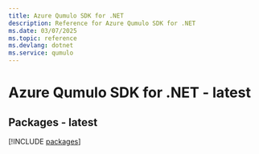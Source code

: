 ```yaml
---
title: Azure Qumulo SDK for .NET
description: Reference for Azure Qumulo SDK for .NET
ms.date: 03/07/2025
ms.topic: reference
ms.devlang: dotnet
ms.service: qumulo
---
```

# Azure Qumulo SDK for .NET - latest
## Packages - latest
[!INCLUDE [packages](qumulo-index.md)]